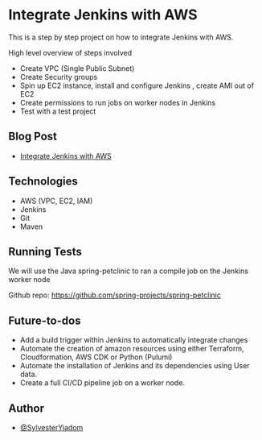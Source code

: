 
# Integrate Jenkins with AWS
This is a step by step project on how to integrate Jenkins with AWS.


High level overview of steps involved
- Create VPC (Single Public Subnet)
- Create Security groups 
- Spin up EC2 instance, install and configure Jenkins , create AMI out of EC2
- Create permissions to run jobs on worker nodes in Jenkins
- Test with a test project

## Blog Post

- [Integrate Jenkins with AWS](https://medium.com/@SylvesterYiadom/integrate-jenkins-with-aws-part-i-e51f141b7ec2)

## Technologies
- AWS (VPC, EC2, IAM)
- Jenkins
- Git
- Maven
## Running Tests
We will use the Java spring-petclinic to ran a compile job on the Jenkins worker node

Github repo: https://github.com/spring-projects/spring-petclinic

## Future-to-dos
- Add a build trigger within Jenkins to automatically integrate changes
- Automate the creation of amazon resources using either Terraform, Cloudformation, AWS CDK or Python (Pulumi)
- Automate the installation of Jenkins and its dependencies using User data.
- Create a full CI/CD pipeline job on a worker node.
## Author

- [@SylvesterYiadom](https://www.syiadom.com/)